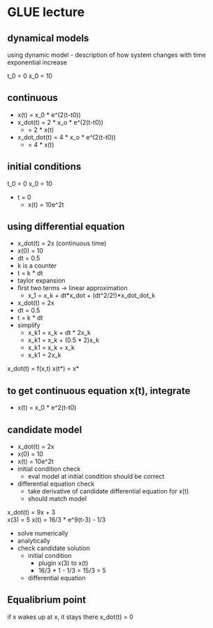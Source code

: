 # GLUE lecture

## dynamical models

using dynamic model - description of how system changes with time
exponential increase

t_0 = 0
x_0 = 10

## continuous

- x(t) = x_0 \* e^(2(t-t0))
- x_dot(t) = 2 \* x_o \* e^(2(t-t0))
  - = 2 \* x(t)
- x_dot_dot(t) = 4 \* x_o \* e^(2(t-t0))
  - = 4 \* x(t)

## initial conditions

t_0 = 0
x_0 = 10

- t = 0
  - x(t) = 10e^2t

## using differential equation

- x_dot(t) = 2x (continuous time)
- x(0) = 10
- dt = 0.5
- k is a counter
- t = k \* dt
- taylor expansion
- first two terms -> linear approximation
  - x_1 = x_k + dt\*x_dot + (dt^2/2!)\*x_dot_dot_k
- x_dot(t) = 2x
- dt = 0.5
- t = k \* dt
- simplify
  - x_k1 = x_k + dt \* 2x_k
  - x_k1 = x_k + (0.5 \* 2)x_k
  - x_k1 = x_k + x_k
  - x_k1 = 2x_k

x_dot(t) = f(x,t)
x(t*) = x*

## to get continuous equation x(t), integrate

- x(t) = x_0 \* e^2(t-t0)

## candidate model

- x_dot(t) = 2x
- x(0) = 10
- x(t) = 10e^2t
- initial condition check
  - eval model at initial condition should be correct
- differential equation check
  - take derivative of candidate differential equation for x(t)
  - should match model

x_dot(t) = 9x + 3  
x(3) = 5
x(t) = 16/3 \* e^9(t-3) - 1/3

- solve numerically
- analytically
- check candidate solution
  - initial condition
    - plugin x(3) to x(t)
    - 16/3 \* 1 - 1/3 = 15/3 = 5
  - differential equation

## Equalibrium point

if x wakes up at x, it stays there
x_dot(t) = 0
